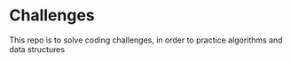 # Challenges
This repo is to solve coding challenges, in order to practice algorithms and data structures
